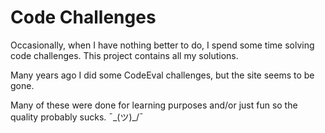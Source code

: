 # Code Challenges
Occasionally, when I have nothing better to do, I spend some time solving code challenges. This project contains all my solutions.

Many years ago I did some CodeEval challenges, but the site seems to be gone.

Many of these were done for learning purposes and/or just fun so the quality probably sucks. ¯\_(ツ)_/¯